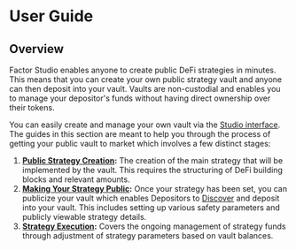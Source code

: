 # User Guide

## Overview

Factor Studio enables anyone to create public DeFi strategies in minutes. This means that you can create your own public strategy vault and anyone can then deposit into your vault. Vaults are non-custodial and enables you to manage your depositor's funds without having direct ownership over their tokens.

You can easily create and manage your own vault via the [Studio interface](https://studio.factor.fi/). The guides in this section are meant to help you through the process of getting your public vault to market which involves a few distinct stages:

1. [**Public Strategy Creation**](public-strategy-creation.md)**:** The creation of the main strategy that will be implemented by the vault. This requires the structuring of DeFi building blocks and relevant amounts.
2. [**Making Your Strategy Public**](making-your-strategy-public.md)**:** Once your strategy has been set, you can publicize your vault which enables Depositors to [Discover](broken-reference) and deposit into your vault. This includes setting up various safety parameters and publicly viewable strategy details.
3. [**Strategy Execution**](strategy-execution.md)**:** Covers the ongoing management of strategy funds through adjustment of strategy parameters based on vault balances.
